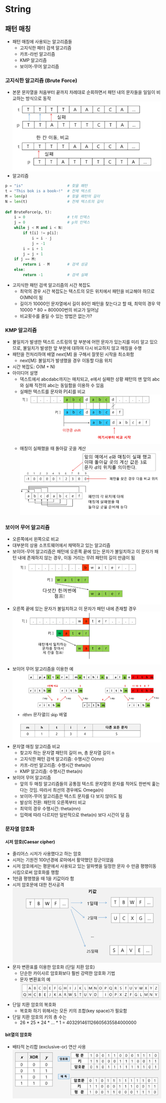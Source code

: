 # String
## 패턴 매칭
- 패턴 매칭에 사용되는 알고리즘들
    - 고지식한 패터 검색 알고리즘
    - 카프-라빈 알고리즘
    - KMP 알고리즘
    - 보이어-무어 알고리즘

### 고지식한 알고리즘 (Brute Force)
- 본문 문자열을 처음부터 끝까지 차례대로 순회하면서 패턴 내의 문자들을 일일이 비교하는 방식으로 동작
![Brute_force](./asset/Brute_force.PNG)
- 알고리즘
```python
p = "is"                    # 찾을 패턴
t = "This bok is a book~!"  # 전체 텍스트
M = len(p)                  # 찾을 패턴의 길이
N = len(t)                  # 전체 텍스트의 길이

def BruteForce(p, t):
    i = 0                   # t의 인덱스
    j = 0                   # p의 인덱스
    while j < M and i < N:
        if t[i] != p[i]:
            i = i - j
            j = -1
        i = i + 1
        j = j + 1
    if j == M:
        return i - M        # 검색 성공
    else:
        return -1           # 검색 실패
```
- 고지식한 패턴 검색 알고리즘의 시간 복잡도
    - 최악의 경우 시간 복잡도는 텍스트의 모든 위치에서 패턴을 비교해야 하므로  O(MN)이 됨
    - 길이가 10000인 문자열에서 길이 80인 패턴을 찾는다고 할 때, 최악의 경우 약 10000 * 80 = 800000번의 비교가 일어남
    - 비교횟수를 줄일 수 있는 방법은 없는가?

### KMP 알고리즘
- 불일치가 발생한 텍스트 스트링의 앞 부분에 어떤 문자가 있는지를 미리 알고 있으므로, 불일치가 발생한 앞 부분에 대하여 다시 비교하지 않고 매칭을 수행
- 패턴을 전처리하여 배열 next[M] 을 구해서 잘못된 시작을 최소화함
    - next[M]: 불일치가 발생했을 경우 이동할 다음 위치
- 시간 복잡도: O(M + N)
- 아이디어 설명
    - 덱스트에서 abcdabc까지는 매치되고, e에서 실패한 상황 패턴의 맨 앞의 abc와 실패 직전의 abc는 동일함을 이용하 수 있음
    - 실패한 텍스트를 문자와 P[4]를 비교
    ![KMP_Algo](./asset/KMP_Algo.PNG)
    - 매칭이 실패했을 때 돌아갈 곳을 계산
    ![KMP_Algo02](./asset/KMP02.PNG)

### 보이어 무어 알고리즘
- 오른쪽에서 왼쪽으로 비교
- 대부분의 상용 소프트웨어에서 채택하고 있는 알고리즘
- 보이어-무어 알고리즘은 패턴에 오른쪽 끝에 있는 문자가 불일치하고 이 문자가 패턴 내에 존재하지 않는 경우, 이동 거리는 무려 패턴의 길이 만큼이 됨
![BM01](./asset/BM01.PNG)
- 오른쪽 끝에 있는 문자가 불일치하고 이 문자가 패턴 내에 존재할 경우
![BM02](./asset/BM02.PNG)
- 보이어 무어 알고리즘을 이용한 예
![BM03](./asset/BM03.PNG)
- 문자열 매칭 알고리즘 비교
    - 찾고자 하는 문자열 패턴의 길이 m, 총 문자열 길이 n
    - 고지식한 패턴 검색 알고리즘: 수행시간 O(mn)
    - 카프-라빈 알고리즘: 수행시간 theta(n)
    - KMP 알고리즘: 수행시간 theta(n)
- 보이어 무어 알고리즘
    - 앞의 두 매칭 알고리즘들의 공통점 텍스트 문자열의 문자를 적어도 한번씩 훑는다는 것임. 따라서 최선의 경우에도 Omega(n)
    - 보이어-무어 알고리즘은 텍스트 문자를 다 보지 않아도 됨
    - 발상의 전환: 패턴의 오른쪽부터 비교
    - 최악의 경우 수행시간: theta(mn)
    - 입력에 따라 다르지만 일반적으로 theta(n) 보다 시간이 덜 듬

### 문자열 암호화
#### 시저 암호(Caesar cipher)
- 줄리어스 시저가 사용했다고 하는 암호
- 시저는 기원전 100년경에 로마에서 활약했던 장군이었음
- 시저 암호에서는 평문에서 사용되고 있는 알파벳을 일정한 문자 수 만큼 평행이동 시킴으로써 암호화를 행함
- 1만큼 평행했을 때 1을 키값이라 함
- 시저 암호문에 대한 전사공격
![Caesar01](./asset/Caesar.PNG)
- 문자 변환표를 이용한 암호화 (단일 치환 암호)
    - 단순한 카이사르 암호화보다 훨씬 강력한 암호화 기법
    - 문자 변환표의 예
    ![Caesar02](./asset/Caesar02.PNG)
- 단일 치환 암호의 복호화
    - 복호화 하기 위해서는 모든 키의 조합(key space)가 필요함
- 단일 치환 암호의 키의 총 수는
    - 26 * 25 * 24 * ... * 1 = 403291461126605635584000000

#### bit열의 암호화
- 배타적 논리합 (exclusive-or) 연산 사용
![bit01](./asset/bit01.PNG)